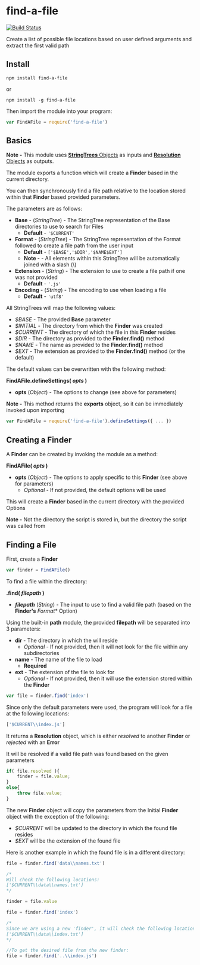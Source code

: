 # find-a-file
[![Build Status](https://travis-ci.org/bninni/find-a-file.svg?branch=master)](https://travis-ci.org/bninni/find-a-file)

Create a list of possible file locations based on user defined arguments and extract the first valid path

## Install
```
npm install find-a-file
```
or
```
npm install -g find-a-file
```

Then import the module into your program:

```javascript
var FindAFile = require('find-a-file')
```

## Basics

**Note -** This module uses <a href="https://github.com/bninni/string-trees">**StringTrees** Objects</a> as inputs and <a href="https://github.com/bninni/resolution">**Resolution** Objects</a> as outputs.

The module exports a function which will create a **Finder** based in the current directory.

You can then synchronously find a file path relative to the location stored within that **Finder** based provided parameters.

The parameters are as follows:

  * **Base** - (_StringTree_) - The StringTree representation of the Base directories to use to search for Files
    * **Default** - `'$CURRENT'`
  * **Format** - (_StringTree_) - The StringTree representation of the Format followed to create a file path from the user input
    * **Default** - `['$BASE','$DIR','$NAME$EXT']`
	* **Note -** - All elements within this StringTree will be automatically joined with a slash (\\)
  * **Extension** - (_String_) - The extension to use to create a file path if one was not provided
    * **Default** - `'.js'`
  * **Encoding** - (_String_) - The encoding to use when loading a file
    * **Default** - `'utf8'`
  
All StringTrees will map the following values:
  * _$BASE_ - The provided **Base** parameter
  * _$INITIAL_ - The directory from which the **Finder** was created
  * _$CURRENT_ - The directory of which the file in this **Finder** resides
  * _$DIR_ - The directory as provided to the **Finder.find()** method
  * _$NAME_ - The name as provided to the **Finder.find()** method
  * _$EXT_ - The extension as provided to the **Finder.find()** method (or the default)

The default values can be overwritten with the following method:

**FindAFile.defineSettings( _opts_ )**
  * **opts** (_Object_) - The options to change (see above for parameters)
  
**Note -** This method returns the **exports** object, so it can be immediately invoked upon importing

```javascript
var FindAFile = require('find-a-file').defineSettings({ ... })
```
  
## Creating a Finder

A **Finder** can be created by invoking the module as a method:

**FindAFile( _opts_ )**
  * **opts** (_Object_) - The options to apply specific to this **Finder** (see above for parameters)
    * _Optional_ - If not provided, the default options will be used

This will create a **Finder** based in the current directory with the provided Options

**Note -** Not the directory the script is stored in, but the directory the script was called from

## Finding a File

First, create a **Finder**

```javascript
var finder = FindAFile()
```

To find a file within the directory:

**.find( _filepath_ )**
  * **_filepath_** (_String_) - The input to use to find a valid file path (based on the **Finder's** *Format** Option)
  
Using the built-in **path** module, the provided **filepath** will be separated into 3 parameters:
  * **dir** - The directory in which the will reside
    * _Optional_ - If not provided, then it will not look for the file within any subdirectories
  * **name** - The name of the file to load
    * **Required**
  * **ext** - The extension of the file to look for
    * _Optional_ - If not provided, then it will use the extension stored within the **Finder**

	
```javascript
var file = finder.find('index')
```

Since only the default parameters were used, the program will look for a file at the following locations:

```javascript
['$CURRENT\\index.js']
```

It returns a **Resolution** object, which is either _resolved_ to another **Finder** or _rejected_ with an **Error**

It will be resolved if a valid file path was found based on the given parameters

```javascript
if( file.resolved ){
	finder = file.value;
}
else{
	throw file.value;
}
```

The new **Finder** object will copy the parameters from the Initial **Finder** object with the exception of the following:
  * _$CURRENT_ will be updated to the directory in which the found file resides
  * _$EXT_ will be the extension of the found file

Here is another example in which the found file is in a different directory:

```javascript
file = finder.find('data\\names.txt')

/*
Will check the following locations:
['$CURRENT\\data\\names.txt']
*/

finder = file.value

file = finder.find('index')

/*
Since we are using a new 'finder', it will check the following locations:
['$CURRENT\\data\\index.txt']
*/

//To get the desired file from the new finder:
file = finder.find('..\\index.js')

```



  